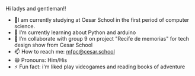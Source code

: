 Hi ladys and gentleman!!
- 🔭I am currently studying at Cesar School in the first period of computer science.
- 🌱 I’m currently learning about Python and arduino
- 👯 I’m collaborate with group 9 on project "Recife de memorias" for tech design show from Cesar School
- 📫 How to reach me: mfpc@cesar.school
- 😄 Pronouns: Him/His
- ⚡ Fun fact: i'm liked play videogames and reading books of adventure


